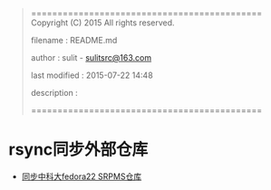 > ============================================
>   Copyright (C) 2015 All rights reserved.
>
>   filename : README.md
>
>   author : sulit - sulitsrc@163.com
>
>   last modified : 2015-07-22 14:48
>
>   description :
>
> ============================================

rsync同步外部仓库
===

* [同步中科大fedora22 SRPMS仓库](http://git.isoft.zhcn.cc/wangguofeng/docs/blob/master/src/rsync/rsyncrepo.md)
